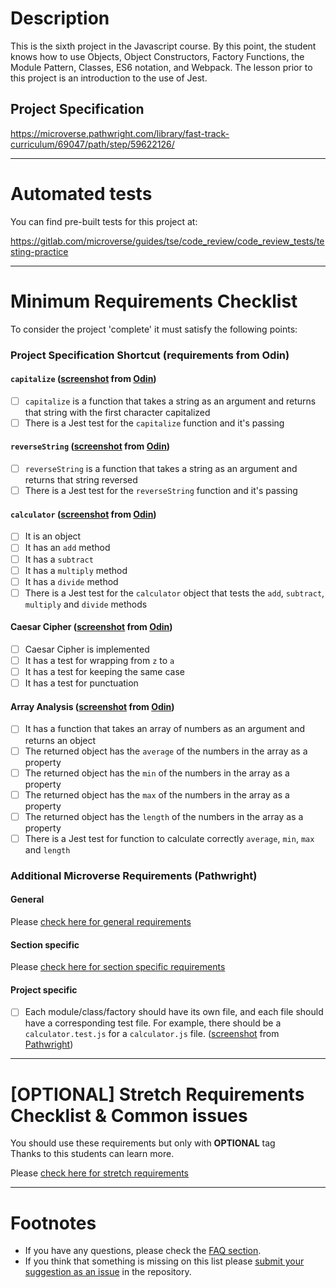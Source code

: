 # Description

This is the sixth project in the Javascript course. By this point, the student knows how to use Objects, Object Constructors, Factory Functions, the Module Pattern, Classes, ES6 notation, and Webpack. The lesson prior to this project is an introduction to the use of Jest.

## Project Specification

https://microverse.pathwright.com/library/fast-track-curriculum/69047/path/step/59622126/

---

# Automated tests

You can find pre-built tests for this project at:

https://gitlab.com/microverse/guides/tse/code_review/code_review_tests/testing-practice

---

# Minimum Requirements Checklist

To consider the project 'complete' it must satisfy the following points:

### Project Specification Shortcut (**requirements from Odin**)

#### `capitalize` ([screenshot](https://gitlab.com/microverse/guides/projects/requirements_screenshots/raw/master/images/javascript/testing_practice/capitalize_requirement.png) from [Odin](https://www.theodinproject.com/courses/javascript/lessons/testing-practice))

- [ ] `capitalize` is a function that takes a string as an argument and returns that string with the first character capitalized
- [ ] There is a Jest test for the `capitalize` function and it's passing

#### `reverseString` ([screenshot](https://gitlab.com/microverse/guides/projects/requirements_screenshots/raw/master/images/javascript/testing_practice/reverse_requirement.png) from [Odin](https://www.theodinproject.com/courses/javascript/lessons/testing-practice))

- [ ] `reverseString` is a function that takes a string as an argument and returns that string reversed
- [ ] There is a Jest test for the `reverseString` function and it's passing

#### `calculator` ([screenshot](https://gitlab.com/microverse/guides/projects/requirements_screenshots/raw/master/images/javascript/testing_practice/calculator_requirement.png) from [Odin](https://www.theodinproject.com/courses/javascript/lessons/testing-practice))

- [ ] It is an object
- [ ] It has an `add` method
- [ ] It has a `subtract`
- [ ] It has a `multiply` method
- [ ] It has a `divide` method
- [ ] There is a Jest test for the `calculator` object that tests the `add`, `subtract`, `multiply` and `divide` methods

#### Caesar Cipher ([screenshot](https://gitlab.com/microverse/guides/projects/requirements_screenshots/raw/master/images/javascript/testing_practice/caesar_requirement.png) from [Odin](https://www.theodinproject.com/courses/javascript/lessons/testing-practice))

- [ ] Caesar Cipher is implemented
- [ ] It has a test for wrapping from `z` to `a`
- [ ] It has a test for keeping the same case
- [ ] It has a test for punctuation

#### Array Analysis ([screenshot](https://gitlab.com/microverse/guides/projects/requirements_screenshots/raw/master/images/javascript/testing_practice/array_analysis_requirement.png) from [Odin](https://www.theodinproject.com/courses/javascript/lessons/testing-practice))

- [ ] It has a function that takes an array of numbers as an argument and returns an object
- [ ] The returned object has the `average` of the numbers in the array as a property
- [ ] The returned object has the `min` of the numbers in the array as a property
- [ ] The returned object has the `max` of the numbers in the array as a property
- [ ] The returned object has the `length` of the numbers in the array as a property
- [ ] There is a Jest test for function to calculate correctly `average`, `min`, `max` and `length`

### Additional Microverse Requirements (Pathwright)

#### General

Please [check here for general requirements](../general_minimum_crucial_list.md)

#### Section specific

Please [check here for section specific requirements](./section_minimum_crucial_list.md)

#### Project specific

- [ ] Each module/class/factory should have its own file, and each file should have a corresponding test file. For example, there should be a `calculator.test.js` for a `calculator.js` file. ([screenshot](https://gitlab.com/microverse/guides/projects/requirements_screenshots/raw/master/images/javascript/testing_practice/different-file-and-test-file.png) from [Pathwright](https://microverse.pathwright.com/library/fast-track-curriculum/69047/path/step/59622126/))

---

# [OPTIONAL] Stretch Requirements Checklist & Common issues

You should use these requirements but only with **OPTIONAL** tag  
Thanks to this students can learn more.

Please [check here for stretch requirements](./section_stretch_list.md)

---

# Footnotes

- If you have any questions, please check the [FAQ section](https://gitlab.com/microverse/guides/tse/how_to_be_a_tse/blob/master/faq/faq.md).
- If you think that something is missing on this list please [submit your suggestion as an issue](https://gitlab.com/microverse/guides/code_review/code_review_guidelines/issues/new) in the repository.

